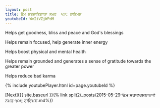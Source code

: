 ```yaml
---
layout: post
title: ਓਮ ਸ਼ਬਦਾਤਿਗਾਯਾ ਨਮਹ  ੧੦੮ ਟਾਇਮਸ
youtubeId: WvIiVZjWPdM
---
```

 
 
Helps get goodness, bliss and peace and God's blessings
 
Helps remain focused, help generate inner energy 
 
Helps boost physical and mental health 
 
Helps remain grounded and generates a sense of gratitude towards the greater power 
 
Helps reduce bad karma
 
 
 
 


{% include youtubePlayer.html id=page.youtubeId %}
 
[Next]({{ site.baseurl }}{% link  split2/_posts/2015-05-29-ਓਮ ਸਥਾਵਰਸਥਾਨਾਵੇ ਨਮਹ ੧੦੮ ਟਾਇਮਸ.md%})
 
